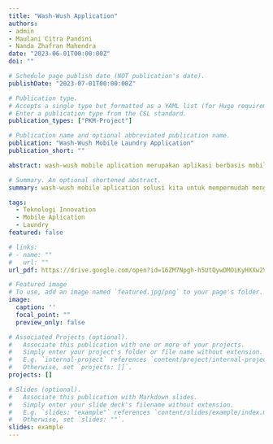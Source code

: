 ```yaml
---
title: "Wash-Wush Application"
authors:
- admin
- Maulani Citra Pandini
- Nanda Zhafran Mahendra
date: "2023-06-01T00:00:00Z"
doi: ""

# Schedule page publish date (NOT publication's date).
publishDate: "2023-07-01T00:00:00Z"

# Publication type.
# Accepts a single type but formatted as a YAML list (for Hugo requirements).
# Enter a publication type from the CSL standard.
publication_types: ["PKM-Project"]

# Publication name and optional abbreviated publication name.
publication: "Wash-Wush Mobile Laundry Application"
publication_short: ""

abstract: wash-wush mobile aplication merupakan aplikasi berbasis mobile dengan menyediakan layanan laundry inovatif, dengan memanfaatkan perkembangan teknologi, aplikasi ini bertujuan untuk mempermudah pelanggan dalam menggunakan jasa laundry.

# Summary. An optional shortened abstract.
summary: wash-wush mobile aplication solusi kita untuk mempermudah mengakses tempat laundry, dengan fitur keren dan enak di lihat.

tags:
  - Teknologi Innovation  
  - Mobile Aplication
  - Laundry
featured: false

# links:
# - name: ""
#   url: ""
url_pdf: https://drive.google.com/open?id=16ZM7Npgh-h5UtQywDMOiKyHXXw2VUM9l&usp=drive_fs

# Featured image
# To use, add an image named `featured.jpg/png` to your page's folder. 
image:
  caption: ''
  focal_point: ""
  preview_only: false

# Associated Projects (optional).
#   Associate this publication with one or more of your projects.
#   Simply enter your project's folder or file name without extension.
#   E.g. `internal-project` references `content/project/internal-project/index.md`.
#   Otherwise, set `projects: []`.
projects: []

# Slides (optional).
#   Associate this publication with Markdown slides.
#   Simply enter your slide deck's filename without extension.
#   E.g. `slides: "example"` references `content/slides/example/index.md`.
#   Otherwise, set `slides: ""`.
slides: example
---
```


